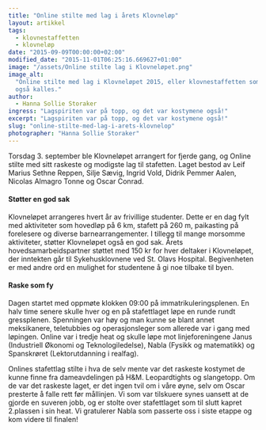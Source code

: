 ```yaml
---
title: "Online stilte med lag i årets Klovneløp"
layout: artikkel
tags:
  - klovnestaffetten
  - klovneløp
date: "2015-09-09T00:00:00+02:00"
modified_date: "2015-11-01T06:25:16.669627+01:00"
image: "/assets/Online stilte lag i Klovneløpet.png"
image_alt:
  "Online stilte med lag i Klovneløpet 2015, eller klovnestaffetten som løpet
  også kalles."
author:
  - Hanna Sollie Storaker
ingress: "Lagspiriten var på topp, og det var kostymene også!"
excerpt: "Lagspiriten var på topp, og det var kostymene også!"
slug: "online-stilte-med-lag-i-arets-klovnelop"
photographer: "Hanna Sollie Storaker"
---
```


Torsdag 3. september ble Klovneløpet arrangert for fjerde gang, og Online stilte
med sitt raskeste og modigste lag til stafetten. Laget bestod av Leif Marius
Sethne Reppen, Silje Sævig, Ingrid Vold, Didrik Pemmer Aalen, Nicolas Almagro
Tonne og Oscar Conrad.

#### Støtter en god sak

Klovneløpet arrangeres hvert år av frivillige studenter. Dette er en dag fylt
med aktiviteter som hovedløp på 6 km, stafett på 260 m, paikasting på forelesere
og diverse barnearrangementer. I tillegg til mange morsomme aktiviteter, støtter
Klovneløpet også en god sak. Årets hovedsamarbeidspartner støttet med 150 kr for
hver deltaker i Klovneløpet, der inntekten går til Sykehusklovnene ved St. Olavs
Hospital. Begivenheten er med andre ord en mulighet for studentene å gi noe
tilbake til byen.

#### Raske som fy

Dagen startet med oppmøte klokken 09:00 på immatrikuleringsplenen. En halv time
senere skulle hver og en på stafettlaget løpe en runde rundt gressplenen.
Spenningen var høy og man kunne se blant annet meksikanere, teletubbies og
operasjonsleger som allerede var i gang med løpingen. Online var i tredje heat
og skulle løpe mot linjeforeningene Janus (Industriell Økonomi og
Teknologiledelse), Nabla (Fysikk og matematikk) og Spanskrøret (Lektorutdanning
i realfag).

Onlines stafettlag stilte i hva de selv mente var det raskeste kostymet de kunne
finne fra dameavdelingen på H&M. Leopardtights og slangetopp. Om de var det
raskeste laget, er det ingen tvil om i våre øyne, selv om Oscar presterte å
falle rett før mållinjen. Vi som var tilskuere synes uansett at de gjorde en
suveren jobb, og er stolte over stafettlaget som til slutt kapret 2.plassen i
sin heat. Vi gratulerer Nabla som passerte oss i siste etappe og kom videre til
finalen!
